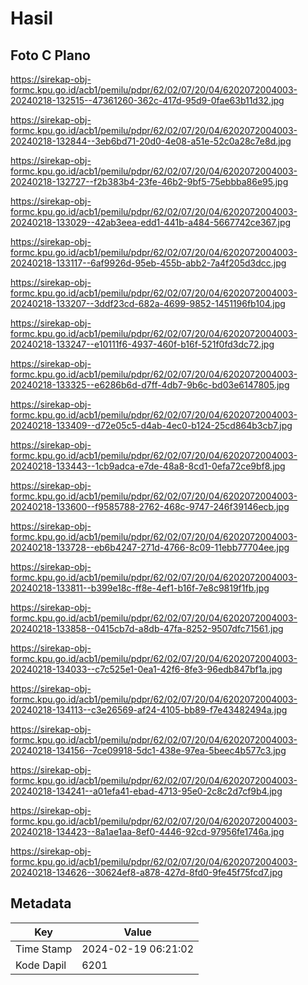 # Hasil

## Foto C Plano

https://sirekap-obj-formc.kpu.go.id/acb1/pemilu/pdpr/62/02/07/20/04/6202072004003-20240218-132515--47361260-362c-417d-95d9-0fae63b11d32.jpg

https://sirekap-obj-formc.kpu.go.id/acb1/pemilu/pdpr/62/02/07/20/04/6202072004003-20240218-132844--3eb6bd71-20d0-4e08-a51e-52c0a28c7e8d.jpg

https://sirekap-obj-formc.kpu.go.id/acb1/pemilu/pdpr/62/02/07/20/04/6202072004003-20240218-132727--f2b383b4-23fe-46b2-9bf5-75ebbba86e95.jpg

https://sirekap-obj-formc.kpu.go.id/acb1/pemilu/pdpr/62/02/07/20/04/6202072004003-20240218-133029--42ab3eea-edd1-441b-a484-5667742ce367.jpg

https://sirekap-obj-formc.kpu.go.id/acb1/pemilu/pdpr/62/02/07/20/04/6202072004003-20240218-133117--6af9926d-95eb-455b-abb2-7a4f205d3dcc.jpg

https://sirekap-obj-formc.kpu.go.id/acb1/pemilu/pdpr/62/02/07/20/04/6202072004003-20240218-133207--3ddf23cd-682a-4699-9852-1451196fb104.jpg

https://sirekap-obj-formc.kpu.go.id/acb1/pemilu/pdpr/62/02/07/20/04/6202072004003-20240218-133247--e10111f6-4937-460f-b16f-521f0fd3dc72.jpg

https://sirekap-obj-formc.kpu.go.id/acb1/pemilu/pdpr/62/02/07/20/04/6202072004003-20240218-133325--e6286b6d-d7ff-4db7-9b6c-bd03e6147805.jpg

https://sirekap-obj-formc.kpu.go.id/acb1/pemilu/pdpr/62/02/07/20/04/6202072004003-20240218-133409--d72e05c5-d4ab-4ec0-b124-25cd864b3cb7.jpg

https://sirekap-obj-formc.kpu.go.id/acb1/pemilu/pdpr/62/02/07/20/04/6202072004003-20240218-133443--1cb9adca-e7de-48a8-8cd1-0efa72ce9bf8.jpg

https://sirekap-obj-formc.kpu.go.id/acb1/pemilu/pdpr/62/02/07/20/04/6202072004003-20240218-133600--f9585788-2762-468c-9747-246f39146ecb.jpg

https://sirekap-obj-formc.kpu.go.id/acb1/pemilu/pdpr/62/02/07/20/04/6202072004003-20240218-133728--eb6b4247-271d-4766-8c09-11ebb77704ee.jpg

https://sirekap-obj-formc.kpu.go.id/acb1/pemilu/pdpr/62/02/07/20/04/6202072004003-20240218-133811--b399e18c-ff8e-4ef1-b16f-7e8c9819f1fb.jpg

https://sirekap-obj-formc.kpu.go.id/acb1/pemilu/pdpr/62/02/07/20/04/6202072004003-20240218-133858--0415cb7d-a8db-47fa-8252-9507dfc71561.jpg

https://sirekap-obj-formc.kpu.go.id/acb1/pemilu/pdpr/62/02/07/20/04/6202072004003-20240218-134033--c7c525e1-0ea1-42f6-8fe3-96edb847bf1a.jpg

https://sirekap-obj-formc.kpu.go.id/acb1/pemilu/pdpr/62/02/07/20/04/6202072004003-20240218-134113--c3e26569-af24-4105-bb89-f7e43482494a.jpg

https://sirekap-obj-formc.kpu.go.id/acb1/pemilu/pdpr/62/02/07/20/04/6202072004003-20240218-134156--7ce09918-5dc1-438e-97ea-5beec4b577c3.jpg

https://sirekap-obj-formc.kpu.go.id/acb1/pemilu/pdpr/62/02/07/20/04/6202072004003-20240218-134241--a01efa41-ebad-4713-95e0-2c8c2d7cf9b4.jpg

https://sirekap-obj-formc.kpu.go.id/acb1/pemilu/pdpr/62/02/07/20/04/6202072004003-20240218-134423--8a1ae1aa-8ef0-4446-92cd-97956fe1746a.jpg

https://sirekap-obj-formc.kpu.go.id/acb1/pemilu/pdpr/62/02/07/20/04/6202072004003-20240218-134626--30624ef8-a878-427d-8fd0-9fe45f75fcd7.jpg


## Metadata

| Key        | Value               |
| ---------- | ------------------- |
| Time Stamp | 2024-02-19 06:21:02 |
| Kode Dapil | 6201                |



